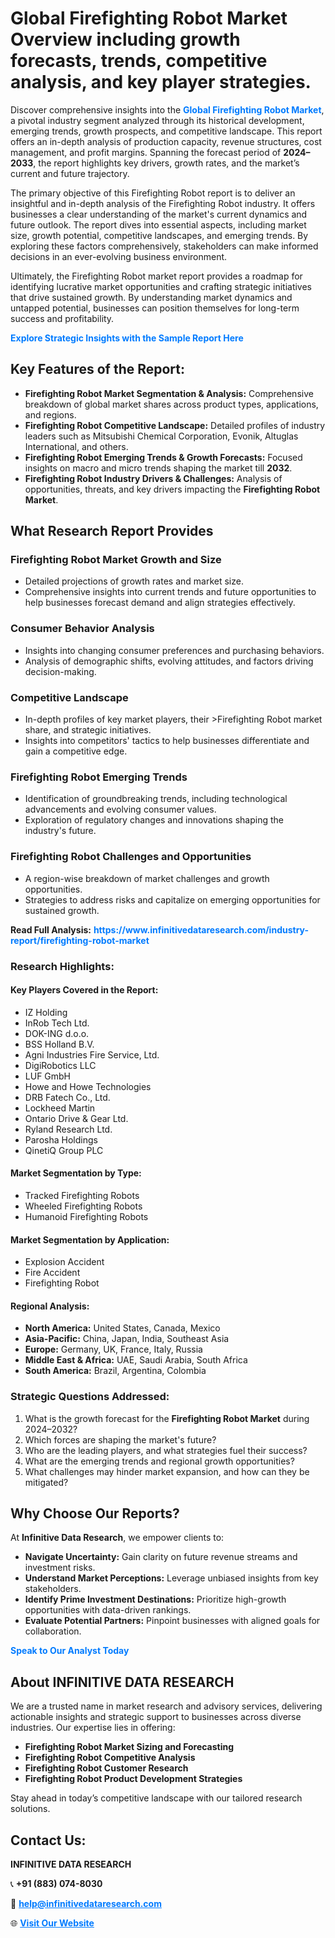 <h1>Global Firefighting Robot Market Overview including growth forecasts, trends, competitive analysis, and key player strategies.</h1>
<p>
Discover comprehensive insights into the 
<a href="https://www.infinitivedataresearch.com/industry-report/firefighting-robot-market" rel="dofollow" style="color: #007BFF; text-decoration: none;"><strong>Global Firefighting Robot Market</strong></a>, a pivotal industry segment analyzed through its historical development, emerging trends, growth prospects, and competitive landscape. This report offers an in-depth analysis of production capacity, revenue structures, cost management, and profit margins. Spanning the forecast period of <strong>2024–2033</strong>, the report highlights key drivers, growth rates, and the market’s current and future trajectory.
</p>
<p>
The primary objective of this Firefighting Robot report is to deliver an insightful and in-depth analysis of the Firefighting Robot industry. It offers businesses a clear understanding of the market's current dynamics and future outlook. The report dives into essential aspects, including market size, growth potential, competitive landscapes, and emerging trends. By exploring these factors comprehensively, stakeholders can make informed decisions in an ever-evolving business environment.
</p>
<p>
Ultimately, the Firefighting Robot market report provides a roadmap for identifying lucrative market opportunities and crafting strategic initiatives that drive sustained growth. By understanding market dynamics and untapped potential, businesses can position themselves for long-term success and profitability.
</p>
<p>
<a href="https://www.infinitivedataresearch.com/request-sample/reportId=101929" style="color: #007BFF; text-decoration: none;"><strong>Explore Strategic Insights with the Sample Report Here</strong></a>
</p>

<h2>Key Features of the Report:</h2>
<ul>
<li><strong>Firefighting Robot Market Segmentation & Analysis:</strong> Comprehensive breakdown of global market shares across product types, applications, and regions.</li>
<li><strong>Firefighting Robot Competitive Landscape:</strong> Detailed profiles of industry leaders such as Mitsubishi Chemical Corporation, Evonik, Altuglas International, and others.</li>
<li><strong>Firefighting Robot Emerging Trends & Growth Forecasts:</strong> Focused insights on macro and micro trends shaping the market till <strong>2032</strong>.</li>
<li><strong>Firefighting Robot Industry Drivers & Challenges:</strong> Analysis of opportunities, threats, and key drivers impacting the <strong>Firefighting Robot Market</strong>.</li>
</ul>

<h2>What Research Report Provides</h2>
<h3>Firefighting Robot Market Growth and Size</h3>
<ul>
<li>Detailed projections of growth rates and market size.</li>
<li>Comprehensive insights into current trends and future opportunities to help businesses forecast demand and align strategies effectively.</li>
</ul>

<h3>Consumer Behavior Analysis</h3>
<ul>
<li>Insights into changing consumer preferences and purchasing behaviors.</li>
<li>Analysis of demographic shifts, evolving attitudes, and factors driving decision-making.</li>
</ul>

<h3>Competitive Landscape</h3>
<ul>
<li>In-depth profiles of key market players, their >Firefighting Robot market share, and strategic initiatives.</li>
<li>Insights into competitors' tactics to help businesses differentiate and gain a competitive edge.</li>
</ul>

<h3>Firefighting Robot Emerging Trends</h3>
<ul>
<li>Identification of groundbreaking trends, including technological advancements and evolving consumer values.</li>
<li>Exploration of regulatory changes and innovations shaping the industry's future.</li>
</ul>

<h3>Firefighting Robot Challenges and Opportunities</h3>
<ul>
<li>A region-wise breakdown of market challenges and growth opportunities.</li>
<li>Strategies to address risks and capitalize on emerging opportunities for sustained growth.</li>
</ul>
<p><strong>Read Full Analysis:</strong> <a href="https://www.infinitivedataresearch.com/industry-report/firefighting-robot-market" rel="dofollow" style="color: #007BFF; text-decoration: none;"><strong>https://www.infinitivedataresearch.com/industry-report/firefighting-robot-market</strong></a></p>
<h3>Research Highlights:</h3>
<h4>Key Players Covered in the Report:</h4>
<ul><li>IZ Holding</li><li>InRob Tech Ltd.</li><li>DOK-ING d.o.o.</li><li>BSS Holland B.V.</li><li>Agni Industries Fire Service, Ltd.</li><li>DigiRobotics LLC</li><li>LUF GmbH</li><li>Howe and Howe Technologies</li><li>DRB Fatech Co., Ltd.</li><li>Lockheed Martin</li><li>Ontario Drive &amp; Gear Ltd.</li><li>Ryland Research Ltd.</li><li>Parosha Holdings</li><li>QinetiQ Group PLC</li></ul>
<h4>Market Segmentation by Type:</h4>
<ul><li>Tracked Firefighting Robots</li><li>Wheeled Firefighting Robots</li><li>Humanoid Firefighting Robots</li></ul>
<h4>Market Segmentation by Application:</h4>
<ul><li>Explosion Accident</li><li>Fire Accident</li><li>Firefighting Robot</li></ul>

<h4>Regional Analysis:</h4>
<ul>
<li><strong>North America:</strong> United States, Canada, Mexico</li>
<li><strong>Asia-Pacific:</strong> China, Japan, India, Southeast Asia</li>
<li><strong>Europe:</strong> Germany, UK, France, Italy, Russia</li>
<li><strong>Middle East & Africa:</strong> UAE, Saudi Arabia, South Africa</li>
<li><strong>South America:</strong> Brazil, Argentina, Colombia</li>
</ul>

<h3>Strategic Questions Addressed:</h3>
<ol>
<li>What is the growth forecast for the <strong>Firefighting Robot Market</strong> during 2024–2032?</li>
<li>Which forces are shaping the market's future?</li>
<li>Who are the leading players, and what strategies fuel their success?</li>
<li>What are the emerging trends and regional growth opportunities?</li>
<li>What challenges may hinder market expansion, and how can they be mitigated?</li>
</ol>

<h2>Why Choose Our Reports?</h2>
<p>At <strong>Infinitive Data Research</strong>, we empower clients to:</p>
<ul>
<li><strong>Navigate Uncertainty:</strong> Gain clarity on future revenue streams and investment risks.</li>
<li><strong>Understand Market Perceptions:</strong> Leverage unbiased insights from key stakeholders.</li>
<li><strong>Identify Prime Investment Destinations:</strong> Prioritize high-growth opportunities with data-driven rankings.</li>
<li><strong>Evaluate Potential Partners:</strong> Pinpoint businesses with aligned goals for collaboration.</li>
</ul>
<p><a href="https://www.infinitivedataresearch.com/industry-report/firefighting-robot-market" rel="dofollow" style="color: #007BFF; text-decoration: none;"><strong>Speak to Our Analyst Today</strong></a></p>

<h2>About INFINITIVE DATA RESEARCH</h2>
<p>We are a trusted name in market research and advisory services, delivering actionable insights and strategic support to businesses across diverse industries. Our expertise lies in offering:</p>
<ul>
<li><strong>Firefighting Robot Market Sizing and Forecasting</strong></li>
<li><strong>Firefighting Robot Competitive Analysis</strong></li>
<li><strong>Firefighting Robot Customer Research</strong></li>
<li><strong>Firefighting Robot Product Development Strategies</strong></li>
</ul>
<p>Stay ahead in today’s competitive landscape with our tailored research solutions.</p>

<h2>Contact Us:</h2>
<p><strong>INFINITIVE DATA RESEARCH</strong></p>
<p>📞 <strong>+91 (883) 074-8030</strong></p>
<p>📧 <strong><a href="mailto:help@infinitivedataresearch.com" style="color: #007BFF;">help@infinitivedataresearch.com</a></strong></p>
<p>🌐 <strong><a href="https://www.infinitivedataresearch.com" rel="dofollow" style="color: #007BFF;">Visit Our Website</a></strong></p>